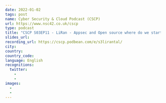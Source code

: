```yaml
---
date: 2022-01-02
tags: post
name: Cyber Security & Cloud Podcast (CSCP)
url: https://www.nsc42.co.uk/cscp
type: podcast
title: "CSCP S03EP11 - LiRan - Appsec and Open source where do we start"
slides_url:
recording_url: https://cscp.podbean.com/e/s3lirantal/
city: 
country: 
country_code: 
language: English
recognitions:
  twitter:
    - 
    - 
images:
  - 
  - 
---
```

